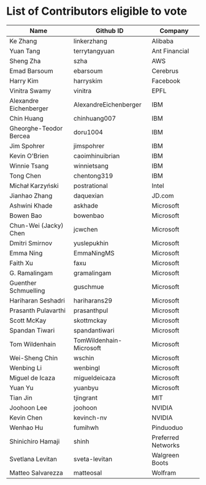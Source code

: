 List of Contributors eligible to vote
===========================================================

|Name                         |Github ID    |Company      |
|-----------------------------|-------------|-------------|
|Ke Zhang                     |linkerzhang  |Alibaba      |
|Yuan Tang                    |terrytangyuan|Ant Financial|
|Sheng Zha                    |szha         |AWS          |
|Emad Barsoum                 |ebarsoum     |Cerebrus     |
|Harry Kim                    |harryskim    |Facebook     |
|Vinitra Swamy                |vinitra      |EPFL         |
|Alexandre Eichenberger       |AlexandreEichenberger|IBM  |
|Chin Huang                   |chinhuang007 |IBM          |
|Gheorghe-Teodor Bercea       |doru1004     |IBM          |
|Jim Spohrer                  |jimspohrer   |IBM          |
|Kevin O'Brien                |caoimhinuibrian|IBM        |
|Winnie Tsang                 |winnietsang  |IBM          |
|Tong Chen                    |chentong319  |IBM          |
|Michał Karzyński             |postrational |Intel        |
|Jianhao Zhang                |daquexian    |JD.com       |
|Ashwini Khade                |askhade      |Microsoft    |
|Bowen Bao                    |bowenbao     |Microsoft    |
|Chun-Wei (Jacky) Chen        |jcwchen      |Microsoft    |
|Dmitri Smirnov               |yuslepukhin  |Microsoft    |
|Emma Ning                    |EmmaNingMS   |Microsoft    |
|Faith Xu                     |faxu         |Microsoft    |
|G. Ramalingam                |gramalingam  |Microsoft    |
|Guenther Schmuelling         |guschmue     |Microsoft    |
|Hariharan Seshadri           |hariharans29 |Microsoft    |
|Prasanth Pulavarthi          |prasanthpul  |Microsoft    |
|Scott McKay                  |skottmckay   |Microsoft    |
|Spandan Tiwari               |spandantiwari|Microsoft    |
|Tom Wildenhain               |TomWildenhain-Microsoft|Microsoft|
|Wei-Sheng Chin               |wschin       |Microsoft    |
|Wenbing Li                   |wenbingl     |Microsoft    |
|Miguel de Icaza              |migueldeicaza|Microsoft    |
|Yuan Yu                      |yuanbyu      |Microsoft    |
|Tian Jin                     |tjingrant    |MIT          |
|Joohoon Lee                  |joohoon      |NVIDIA       |
|Kevin Chen                   |kevinch-nv   |NVIDIA       |
|Wenhao Hu                    |fumihwh      |Pinduoduo    |
|Shinichiro Hamaji            |shinh        |Preferred Networks|   
|Svetlana Levitan             |sveta-levitan|Walgreen Boots|
|Matteo Salvarezza            |matteosal    |Wolfram      |

